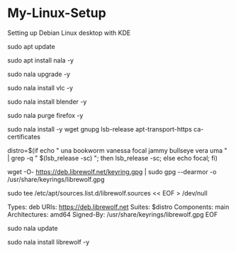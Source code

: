 # My-Linux-Setup
Setting up Debian Linux desktop with KDE


sudo apt update

sudo apt install nala -y

sudo nala upgrade -y

sudo nala install vlc -y

sudo nala install blender -y

sudo nala purge firefox -y

sudo nala install -y wget gnupg lsb-release apt-transport-https ca-certificates

distro=$(if echo " una bookworm vanessa focal jammy bullseye vera uma " | grep -q " $(lsb_release -sc) "; then lsb_release -sc; else echo focal; fi)

wget -O- https://deb.librewolf.net/keyring.gpg | sudo gpg --dearmor -o /usr/share/keyrings/librewolf.gpg

sudo tee /etc/apt/sources.list.d/librewolf.sources << EOF > /dev/null

Types: deb
URIs: https://deb.librewolf.net
Suites: $distro
Components: main
Architectures: amd64
Signed-By: /usr/share/keyrings/librewolf.gpg
EOF

sudo nala update

sudo nala install librewolf -y
